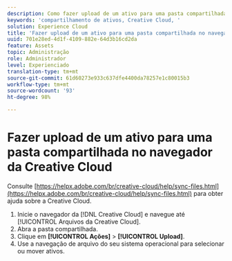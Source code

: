 ```yaml
---
description: Como fazer upload de um ativo para uma pasta compartilhada do navegador da Creative Cloud para a Experience Cloud.
keywords: 'compartilhamento de ativos, Creative Cloud, '
solution: Experience Cloud
title: 'Fazer upload de um ativo para uma pasta compartilhada no navegador da Creative Cloud '
uuid: 701e28ed-4d1f-4109-882e-64d3b16cd2da
feature: Assets
topic: Administração
role: Administrador
level: Experienciado
translation-type: tm+mt
source-git-commit: 61d60273e933c637dfe4400da78257e1c80015b3
workflow-type: tm+mt
source-wordcount: '93'
ht-degree: 98%

---
```



# Fazer upload de um ativo para uma pasta compartilhada no navegador da Creative Cloud

Consulte [https://helpx.adobe.com/br/creative-cloud/help/sync-files.html](https://helpx.adobe.com/br/creative-cloud/help/sync-files.html) para obter ajuda sobre a Creative Cloud.

1. Inicie o navegador da [!DNL Creative Cloud] e navegue até [!UICONTROL Arquivos da Creative Cloud].
1. Abra a pasta compartilhada.
1. Clique em **[!UICONTROL Ações]** > **[!UICONTROL Upload]**.
1. Use a navegação de arquivo do seu sistema operacional para selecionar ou mover ativos.
